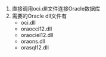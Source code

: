 1. 直接调用oci.dll文件连接Oracle数据库
2. 需要的Oracle dll文件有
	- oci.dll
 	- oraocci12.dll
 	- oraociei12.dll
 	- oraons.dll
 	- orasql12.dll